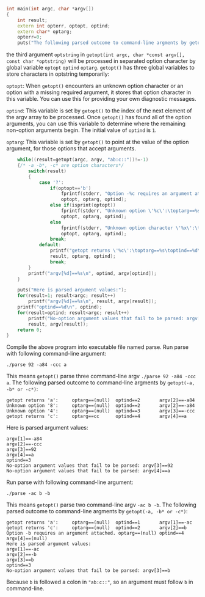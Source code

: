 ```cpp
int main(int argc, char *argv[])
{
    int result;
    extern int opterr, optopt, optind;
    extern char* optarg;
    opterr=0;
    puts("The following parsed outcome to command-line argments by getopt(-a, -b* or -c*):");
```
the third argument `optstring` in `getopt(int argc, char *const argv[], const char *optstring)` will be processed in separated option character by global variable `optopt` `optind` `optarg`.
`getopt()` has three global variables to store characters in optstring temporarily:

`optopt`: When `getopt()` encounters an unknown option character or an option with a missing required argument, it stores that option character in this variable. You can use this for providing your own diagnostic messages.

`optind`: This variable is set by `getopt()` to the index of the next element of the argv array to be processed. Once `getopt()` has found all of the option arguments, you can use this variable to determine where the remaining non-option arguments begin. The initial value of `optind` is `1`.

`optarg`: This variable is set by `getopt()` to point at the value of the option argument, for those options that accept arguments.
```cpp
    while((result=getopt(argc, argv, "ab:c::"))!=-1)
    {/* -a -b*, -c* are option characters*/
        switch(result)
        {
            case '?':
                if(optopt=='b')
                    fprintf(stderr, "Option -%c requires an argument attached. optarg==%s\toptind==%d\t",
                    optopt, optarg, optind);
                else if(isprint(optopt))
                    fprintf(stderr, "Unknown option \'%c\':\toptarg==%s\toptind==%d\t",
                    optopt, optarg, optind);
                else
                    fprintf(stderr, "Unknown option character \'%x\':\toptarg==%s\toptind==%d\t",
                    optopt, optarg, optind);
                break;
            default:
                printf("getopt returns \'%c\':\toptarg==%s\toptind==%d\t",
                result, optarg, optind);
                break;
        }
        printf("argv[%d]==%s\n", optind, argv[optind]);
    }

    puts("Here is parsed argument values:");
    for(result=1; result<argc; result++)
        printf("argv[%d]==%s\n", result, argv[result]);
    printf("optind==%d\n", optind);
    for(result=optind; result<argc; result++)
        printf("No-option argument values that fail to be parsed: argv[%d]==%s\n",
        result, argv[result]);
    return 0;
}
```
Compile the above program into executable file named parse.
Run parse with following command-line argument:
```shell
./parse 92 -a84 -ccc a
```

This means `getopt()` parse three command-line argv `./parse 92 -a84 -ccc a`.
The following parsed outcome to command-line argments by `getopt(-a, -b* or -c*)`:
```shell
getopt returns 'a':     optarg==(null)  optind==2       argv[2]==-a84
Unknown option '8':     optarg==(null)  optind==2       argv[2]==-a84
Unknown option '4':     optarg==(null)  optind==3       argv[3]==-ccc
getopt returns 'c':     optarg==cc      optind==4       argv[4]==a
```

Here is parsed argument values:
```shell
argv[1]==-a84
argv[2]==-ccc
argv[3]==92
argv[4]==a
optind==3
No-option argument values that fail to be parsed: argv[3]==92
No-option argument values that fail to be parsed: argv[4]==a
```

Run parse with following command-line argument:
```shell
./parse -ac b -b
```
This means `getopt()` parse two command-line argv `-ac b -b`.
The following parsed outcome to command-line argments by `getopt(-a, -b* or -c*)`:
```shell
getopt returns 'a':     optarg==(null)  optind==1       argv[1]==-ac
getopt returns 'c':     optarg==(null)  optind==2       argv[2]==b
Option -b requires an argument attached. optarg==(null) optind==4       argv[4]==(null)
Here is parsed argument values:
argv[1]==-ac
argv[2]==-b
argv[3]==b
optind==3
No-option argument values that fail to be parsed: argv[3]==b
```
Because `b` is followed a colon in `"ab:c::"`, so an argument must follow `b` in command-line.